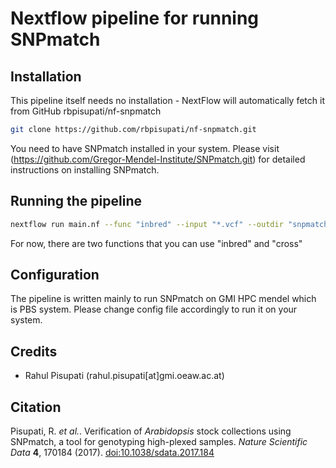 # Nextflow pipeline for running SNPmatch

## Installation

This pipeline itself needs no installation - NextFlow will automatically fetch it from GitHub rbpisupati/nf-snpmatch

```bash
git clone https://github.com/rbpisupati/nf-snpmatch.git
```

You need to have SNPmatch installed in your system. Please visit (https://github.com/Gregor-Mendel-Institute/SNPmatch.git) for detailed instructions on installing SNPmatch.

## Running the pipeline

```bash
nextflow run main.nf --func "inbred" --input "*.vcf" --outdir "snpmatch" --db "hdf5" --db_acc "hdf5_acc"
```

For now, there are two functions that you can use "inbred" and "cross"

## Configuration

The pipeline is written mainly to run SNPmatch on GMI HPC mendel which is PBS system. Please change config file accordingly to run it on your system.

## Credits

- Rahul Pisupati (rahul.pisupati[at]gmi.oeaw.ac.at)

## Citation

Pisupati, R. *et al.*. Verification of *Arabidopsis* stock collections using SNPmatch, a tool for genotyping high-plexed samples.  *Nature Scientific Data*  **4**, 170184 (2017).
[doi:10.1038/sdata.2017.184](https://www.nature.com/articles/sdata2017184)
